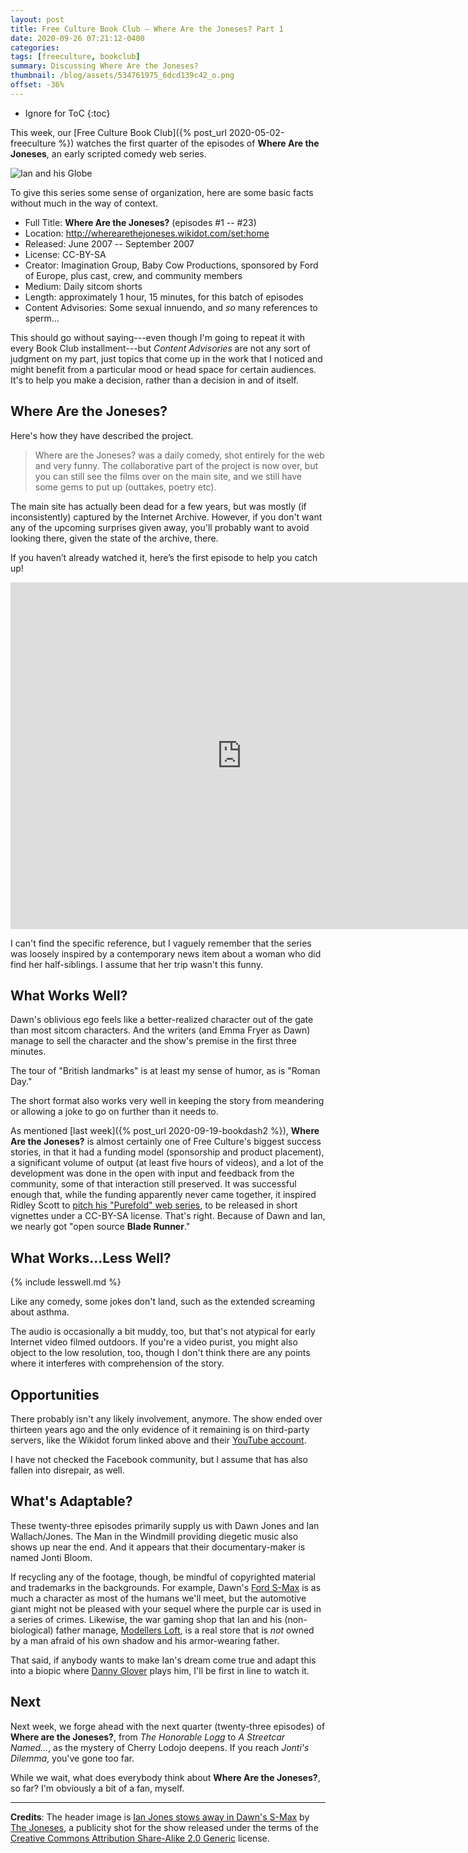 ```yaml
---
layout: post
title: Free Culture Book Club — Where Are the Joneses? Part 1
date: 2020-09-26 07:21:12-0400
categories:
tags: [freeculture, bookclub]
summary: Discussing Where Are the Joneses?
thumbnail: /blog/assets/534761975_6dcd139c42_o.png
offset: -36%
---
```


* Ignore for ToC
{:toc}

This week, our [Free Culture Book Club]({% post_url 2020-05-02-freeculture %}) watches the first quarter of the episodes of **Where Are the Joneses**, an early scripted comedy web series.

![Ian and his Globe](/blog/assets/534761975_6dcd139c42_o.png "Ian and his Globe")

To give this series some sense of organization, here are some basic facts without much in the way of context.

 * Full Title:  **Where Are the Joneses?** (episodes #1 -- #23)
 * Location:  <http://wherearethejoneses.wikidot.com/set:home>
 * Released:  June 2007 -- September 2007
 * License:  CC-BY-SA
 * Creator:  Imagination Group, Baby Cow Productions, sponsored by Ford of Europe, plus cast, crew, and community members
 * Medium:  Daily sitcom shorts
 * Length:  approximately 1 hour, 15 minutes, for this batch of episodes
 * Content Advisories:  Some sexual innuendo, and *so* many references to sperm...

This should go without saying---even though I'm going to repeat it with every Book Club installment---but *Content Advisories* are not any sort of judgment on my part, just topics that come up in the work that I noticed and might benefit from a particular mood or head space for certain audiences.  It's to help you make a decision, rather than a decision in and of itself.

## Where Are the Joneses?

Here's how they have described the project.

 > Where are the Joneses? was a daily comedy, shot entirely for the web and very funny. The collaborative part of the project is now over, but you can still see the films over on the main site, and we still have some gems to put up (outtakes, poetry etc).

The main site has actually been dead for a few years, but was mostly (if inconsistently) captured by the Internet Archive.  However, if you don't want any of the upcoming surprises given away, you'll probably want to avoid looking there, given the state of the archive, there.

If you haven’t already watched it, here’s the first episode to help you catch up!

<iframe
  src="https://archive.org/embed/WhereAreTheJoneses_793"
  width="740"
  height="555"
  frameborder="0"
  webkitallowfullscreen="true"
  mozallowfullscreen="true"
  allowfullscreen
>
</iframe>

I can't find the specific reference, but I vaguely remember that the series was loosely inspired by a contemporary news item about a woman who did find her half-siblings.  I assume that her trip wasn't this funny.

## What Works Well?

Dawn's oblivious ego feels like a better-realized character out of the gate than most sitcom characters.  And the writers (and Emma Fryer as Dawn) manage to sell the character and the show's premise in the first three minutes.

The tour of "British landmarks" is at least my sense of humor, as is "Roman Day."

The short format also works very well in keeping the story from meandering or allowing a joke to go on further than it needs to.

As mentioned [last week]({% post_url 2020-09-19-bookdash2 %}), **Where Are the Joneses?** is almost certainly one of Free Culture's biggest success stories, in that it had a funding model (sponsorship and product placement), a significant volume of output (at least five hours of videos), and a lot of the development was done in the open with input and feedback from the community, some of that interaction still preserved.  It was successful enough that, while the funding apparently never came together, it inspired Ridley Scott to [pitch his "Purefold" web series](https://creativecommons.org/2009/06/04/ridley-scott-to-use-by-sa-for-blade-runner-prequel-web-series/), to be released in short vignettes under a CC-BY-SA license.  That's right.  Because of Dawn and Ian, we nearly got "open source **Blade Runner**."

## What Works...Less Well?

{% include lesswell.md %}

Like any comedy, some jokes don't land, such as the extended screaming about asthma.

The audio is occasionally a bit muddy, too, but that's not atypical for early Internet video filmed outdoors.  If you're a video purist, you might also object to the low resolution, too, though I don't think there are any points where it interferes with comprehension of the story.

## Opportunities

There probably isn't any likely involvement, anymore.  The show ended over thirteen years ago and the only evidence of it remaining is on third-party servers, like the Wikidot forum linked above and their [YouTube account](https://www.youtube.com/user/wherearethejoneses/videos).

I have not checked the Facebook community, but I assume that has also fallen into disrepair, as well.

## What's Adaptable?

These twenty-three episodes primarily supply us with Dawn Jones and Ian Wallach/Jones.  The Man in the Windmill providing diegetic music also shows up near the end.  And it appears that their documentary-maker is named Jonti Bloom.

If recycling any of the footage, though, be mindful of copyrighted material and trademarks in the backgrounds.  For example, Dawn's [Ford S-Max](https://en.wikipedia.org/wiki/Ford_S-Max) is as much a character as most of the humans we'll meet, but the automotive giant might not be pleased with your sequel where the purple car is used in a series of crimes.  Likewise, the war gaming shop that Ian and his (non-biological) father manage, [Modellers Loft](https://www.modellersloft.co.uk/), is a real store that is *not* owned by a man afraid of his own shadow and his armor-wearing father.

That said, if anybody wants to make Ian's dream come true and adapt this into a biopic where [Danny Glover](https://en.wikipedia.org/wiki/Danny_Glover) plays him, I'll be first in line to watch it.

## Next

Next week, we forge ahead with the next quarter (twenty-three episodes) of **Where are the Joneses?**, from *The Honorable Logg* to *A Streetcar Named...*, as the mystery of Cherry Lodojo deepens.  If you reach *Jonti's Dilemma*, you've gone too far.

While we wait, what does everybody think about **Where Are the Joneses?**, so far?  I'm obviously a bit of a fan, myself.

* * *

**Credits**:  The header image is [Ian Jones stows away in Dawn's S-Max](https://www.flickr.com/photos/wherearethejoneses/534761981/) by [The Joneses](https://www.flickr.com/photos/wherearethejoneses/), a publicity shot for the show released under the terms of the [Creative Commons Attribution Share-Alike 2.0 Generic](https://creativecommons.org/licenses/by-sa/2.0/) license.
